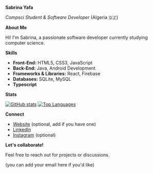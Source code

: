 **Sabrina Yafa**

*Compsci Student & Software Developer* (Algeria 🇩🇿)

**About Me**

Hi! I'm Sabrina, a passionate software developer currently studying computer science. 

**Skills**

* **Front-End:** HTML5, CSS3, JavaScript
* **Back-End:** Java, Android Development
* **Frameworks & Libraries:** React, Firebase
* **Databases:** SQLite, MySQL
* **Typescript**

**Stats**

[![GitHub stats](https://github-readme-stats.vercel.app/api?username=sabuuuu&hide_title=true&hide_rank=true&show_icons=true&include_all_commits=true&count_private=true&disable_animations=false&theme=dracula&locale=en&hide_border=false&order=1)](https://github.com/sabuuuu)
[![Top Languages](https://github-readme-stats.vercel.app/api/top-langs?username=sabuuuu&locale=en&hide_title=false&layout=compact&card_width=320&langs_count=5&theme=dracula&hide_border=false&order=2)](https://github.com/sabuuuu)

**Connect**

* [Website](https://visitor-badge.laobi.icu/badge?page_id=sabuuuu.sabuuuu&) (optional, add if you have one)
* [LinkedIn](https://www.linkedin.com/in/sabrina-yafa-507389256/)
* [Instagram](https://www.instagram.com/heradhes/) (optional)

**Let's collaborate!**

Feel free to reach out for projects or discussions.

(you can add your email here if you'd like)
